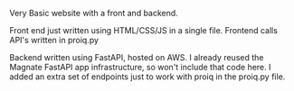 Very Basic website with a front and backend.

Front end just written using HTML/CSS/JS in a single file. Frontend calls API's written in proiq.py


Backend written using FastAPI, hosted on AWS. I already reused the Magnate FastAPI app infrastructure, so won't include that code here. I added an extra set of endpoints just to work with proiq in the proiq.py file.   
